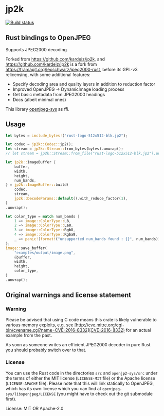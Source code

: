 # jp2k

[![Build status](https://github.com/dskkato/jp2k/actions/workflows/ci.yml/badge.svg)](https://github.com/dskkato/jp2k/actions/workflows/ci.yml)

## Rust bindings to OpenJPEG

Supports JPEG2000 decoding

Forked from https://github.com/kardeiz/jp2k, and https://github.com/kardeiz/jp2k is a fork
from https://framagit.org/leoschwarz/jpeg2000-rust, before its GPL-v3 relicensing, with some
additional features:

* Specify decoding area and quality layers in addition to reduction factor
* Improved OpenJPEG -> DynamicImage loading process
* Get basic metadata from JPEG2000 headings
* Docs (albeit minimal ones)

This library [openjpeg-sys](https://crates.io/crates/openjpeg-sys) as ffi.

## Usage

```rust
let bytes = include_bytes!("rust-logo-512x512-blk.jp2");

let codec = jp2k::Codec::jp2();
let stream = jp2k::Stream::from_bytes(bytes).unwrap();
// let stream = jp2k::Stream::from_file("rust-logo-512x512-blk.jp2").unwrap();

let jp2k::ImageBuffer {
    buffer,
    width,
    height,
    num_bands,
} = jp2k::ImageBuffer::build(
    codec,
    stream,
    jp2k::DecodeParams::default().with_reduce_factor(1),
)
.unwrap();

let color_type = match num_bands {
    1 => image::ColorType::L8,
    2 => image::ColorType::La8,
    3 => image::ColorType::Rgb8,
    4 => image::ColorType::Rgba8,
    _ => panic!(format!("unsupported num_bands found : {}", num_bands)),
};
image::save_buffer(
    "examples/output/image.png",
    &buffer,
    width,
    height,
    color_type,
)
.unwrap();
```

## Original warnings and license statement

### Warning
Please be advised that using C code means this crate is likely vulnerable to various memory exploits, e.g. see [http://cve.mitre.org/cgi-bin/cvename.cgi?name=CVE-2016-8332](CVE-2016-8332) for an actual example from the past.

As soon as someone writes an efficient JPEG2000 decoder in pure Rust you should probably switch over to that.

### License
You can use the Rust code in the directories `src` and `openjp2-sys/src` under the terms of either the MIT license (`LICENSE-MIT` file) or the Apache license (`LICENSE-APACHE` file). Please note that this will link statically to OpenJPEG, which has its own license which you can find at `openjpeg-sys/libopenjpeg/LICENSE` (you might have to check out the git submodule first).

License: MIT OR Apache-2.0
